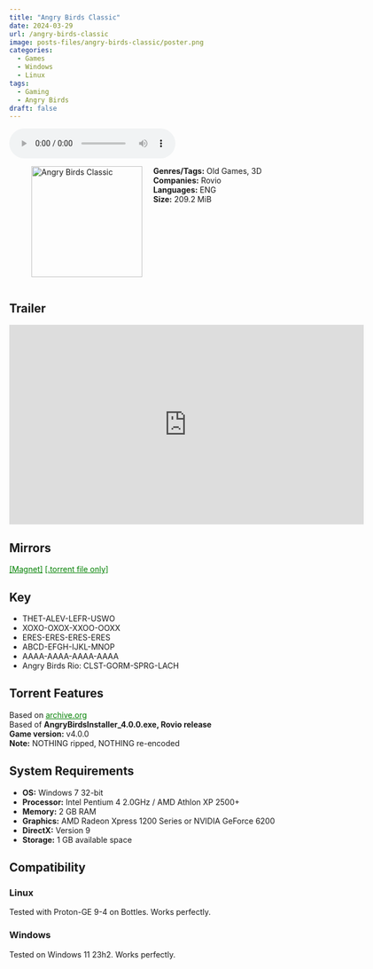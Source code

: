 ```yaml
---
title: "Angry Birds Classic"
date: 2024-03-29
url: /angry-birds-classic
image: posts-files/angry-birds-classic/poster.png
categories:
  - Games
  - Windows
  - Linux
tags:
  - Gaming
  - Angry Birds
draft: false
---
```


<style>
  body.dark-mode,
  body.dark-mode main * {
    background: url('/posts-files/angry-birds-classic/background.jpg') center center fixed no-repeat;
    background-size: cover;
    color: #f5f5f5;
  }
</style>

<script>
    document.addEventListener('DOMContentLoaded', function () {
        document.body.classList.add('dark-mode');
        localStorage.setItem('darkMode', 'true');
    });
</script>

<audio controls autoplay>
  <source src="/posts-files/angry-birds-classic/music.mp3" type="audio/mp3">
  Your browser does not support the audio tag.
</audio>

<figure style="float: left; margin-right: 20px;">
  <img src="/posts-files/angry-birds-classic/poster.png" alt="Angry Birds Classic" style="width: 200px;">
</figure>

**Genres/Tags:** Old Games, 3D  
**Companies:** Rovio  
**Languages:** ENG  
**Size:** 209.2 MiB  

# ⠀
# ⠀
## Trailer
<iframe width="640" height="360" src="https://www.youtube.com/embed/1Bk_nqUQ0fc" title="Angry Birds Cinematic Trailer" frameborder="0" allow="accelerometer; autoplay; clipboard-write; encrypted-media; gyroscope; picture-in-picture; web-share" referrerpolicy="strict-origin-when-cross-origin" allowfullscreen></iframe>

## Mirrors
<a href="magnet:?xt=urn:btih:5YL6WFE62OV6KEFMDUTKRIXIHN5CHRSS&dn=Angry%20Birds" style="color: green;">[Magnet]</a>
<a href="https://www.dropbox.com/scl/fi/b5usakk34kvfs790kpzjw/Angry-Birds.torrent?rlkey=7cgbu512u8fm9umjl8rwpzcu9&st=9isaau2x&dl=1" style="color: green;">[.torrent file only]</a>

## Key
- THET-ALEV-LEFR-USWO
- XOXO-OXOX-XXOO-OOXX
- ERES-ERES-ERES-ERES 
- ABCD-EFGH-IJKL-MNOP
- AAAA-AAAA-AAAA-AAAA 
- Angry Birds Rio: CLST-GORM-SPRG-LACH

## Torrent Features
Based on <a href="https://archive.org/details/angry-birds-pc" style="color: green;">archive.org</a>   
Based of **AngryBirdsInstaller_4.0.0.exe, Rovio release**  
**Game version:** v4.0.0  
**Note:** NOTHING ripped, NOTHING re-encoded

## System Requirements
- **OS:** Windows 7 32-bit
- **Processor:** Intel Pentium 4 2.0GHz / AMD Athlon XP 2500+
- **Memory:** 2 GB RAM
- **Graphics:** AMD Radeon Xpress 1200 Series or NVIDIA GeForce 6200
- **DirectX:** Version 9
- **Storage:** 1 GB available space

## Compatibility
### Linux
Tested with Proton-GE 9-4 on Bottles. Works perfectly.

### Windows
Tested on Windows 11 23h2. Works perfectly.

